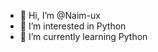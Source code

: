 - 👋 Hi, I’m @Naim-ux
- 👀 I’m interested in Python
- 🌱 I’m currently learning Python

<!---
Naim-ux/Naim-ux is a ✨ special ✨ repository because its `README.md` (this file) appears on your GitHub profile.
You can click the Preview link to take a look at your changes.
--->
